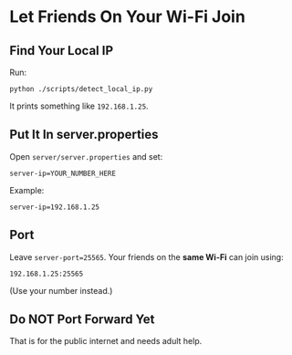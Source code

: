# Let Friends On Your Wi-Fi Join

## Find Your Local IP
Run:
```
python ./scripts/detect_local_ip.py
```
It prints something like `192.168.1.25`.

## Put It In server.properties
Open `server/server.properties` and set:
```
server-ip=YOUR_NUMBER_HERE
```
Example:
```
server-ip=192.168.1.25
```

## Port
Leave `server-port=25565`. Your friends on the **same Wi-Fi** can join using:
```
192.168.1.25:25565
```
(Use your number instead.)

## Do NOT Port Forward Yet
That is for the public internet and needs adult help.
